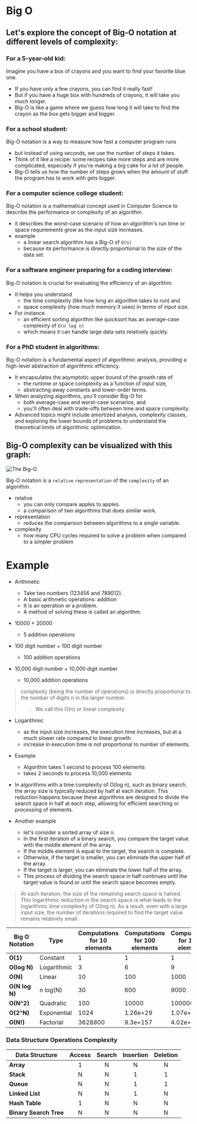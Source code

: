 # Big O

## Let's explore the concept of Big-O notation at different levels of complexity:

### For a 5-year-old kid:
Imagine you have a box of crayons and you want to find your favorite blue one. 
- If you have only a few crayons, you can find it really fast! 
- But if you have a huge box with hundreds of crayons, it will take you much longer. 
- Big-O is like a game where we guess how long it will take to find the crayon as the box gets bigger and bigger.

### For a school student:
Big-O notation is a way to measure how fast a computer program runs 
- but instead of using seconds, we use the number of steps it takes. 
- Think of it like a recipe: some recipes take more steps and are more complicated, especially if you're making a big cake for a lot of people. 
- Big-O tells us how the number of steps grows when the amount of stuff the program has to work with gets bigger.

### For a computer science college student:
Big-O notation is a mathematical concept used in Computer Science to describe the performance or complexity of an algorithm. 
- it describes the worst-case scenario of how an algorithm's run time or space requirements grow as the input size increases. 
- example
    - a linear search algorithm has a Big-O of `O(n)` 
    - because its performance is directly proportional to the size of the data set.

### For a software engineer preparing for a coding interview:
Big-O notation is crucial for evaluating the efficiency of an algorithm. 
- It helps you understand 
    - the time complexity (like how long an algorithm takes to run) and 
    - space complexity (how much memory it uses) in terms of input size. 
- For instance
    - an efficient sorting algorithm like quicksort has an average-case complexity of `O(n log n)`
    - which means it can handle large data sets relatively quickly.

### For a PhD student in algorithms:
Big-O notation is a fundamental aspect of algorithmic analysis, providing a high-level abstraction of algorithmic efficiency. 
- It encapsulates the asymptotic upper bound of the growth rate of 
    - the runtime or space complexity as a function of input size, 
    - abstracting away constants and lower-order terms. 
- When analyzing algorithms, you'll consider Big-O for 
    - both average-case and worst-case scenarios, and 
    - you'll often deal with trade-offs between time and space complexity. 
- Advanced topics might include amortized analysis, complexity classes, and exploring the lower bounds of problems to understand the theoretical limits of algorithmic optimization.

## Big-O complexity can be visualized with this graph:
![The Big-O](https://i.sstatic.net/WcBRI.png "Big-O")

Big-O notation is a `relative` `representation` of the `complexity` of an algorithm.
- relative
    - you can only compare apples to apples. 
    - a comparison of two algorithms that does similar work.
- representation
    - reduces the comparison between algorithms to a single variable.
- complexity
    - how many CPU cycles required to solve a problem when compared to a simpler problem


# Example
- Arithmetic
    - Take two numbers (123456 and 789012). 
    - A basic arithmetic operations: addition
    - It is an operation or a problem. 
    - A method of solving these is called an algorithm.

- 10000 + 20000
    - 5 addition operations
- 100 digit number + 100 digit number
    - 100 addition operations
- 10,000 digit number + 10,000 digit number
    - 10,000 addition operations

> complexity (being the number of operations) is directly proportional to the number of digits n in the larger number. 
>> We call this O(n) or linear complexity.


- Logarithmic
    - as the input size increases, the execution time increases, but at a much slower rate compared to linear growth.
    - increase in execution time is not proportional to number of elements.
- Example
    - Algorithm takes 1 second to process 100 elements
    - takes 2 seconds to process 10,000 elements
- In algorithms with a time complexity of O(log n), such as binary search, the array size is typically reduced by half at each iteration. This reduction happens because these algorithms are designed to divide the search space in half at each step, allowing for efficient searching or processing of elements.

- Another example
    - let's consider a sorted array of size n. 
    - In the first iteration of a binary search, you compare the target value with the middle element of the array. 
    - If the middle element is equal to the target, the search is complete. 
    - Otherwise, if the target is smaller, you can eliminate the upper half of the array. 
    - If the target is larger, you can eliminate the lower half of the array. 
    - This process of dividing the search space in half continues until the target value is found or until the search space becomes empty.

> At each iteration, the size of the remaining search space is halved. This logarithmic reduction in the search space is what leads to the logarithmic time complexity of O(log n). As a result, even with a large input size, the number of iterations required to find the target value remains relatively small.









| Big O Notation | Type        | Computations for 10 elements | Computations for 100 elements | Computations for 1000 elements |
| -------------- | ----------- | ---------------------------- | ----------------------------- | ------------------------------ |
| **O(1)**       | Constant    | 1                            | 1                             | 1                              |
| **O(log N)**   | Logarithmic | 3                            | 6                             | 9                              |
| **O(N)**       | Linear      | 10                           | 100                           | 1000                           |
| **O(N log N)** | n log(N)    | 30                           | 600                           | 9000                           |
| **O(N^2)**     | Quadratic   | 100                          | 10000                         | 1000000                        |
| **O(2^N)**     | Exponential | 1024                         | 1.26e+29                      | 1.07e+301                      |
| **O(N!)**      | Factorial   | 3628800                      | 9.3e+157                      | 4.02e+2567                     |

### Data Structure Operations Complexity

| Data Structure         | Access | Search | Insertion | Deletion |
| ---------------------- | :----: | :----: | :-------: | :------: |
| **Array**              |   1    |   N    |     N     |    N     |
| **Stack**              |   N    |   N    |     1     |    1     |
| **Queue**              |   N    |   N    |     1     |    1     |
| **Linked List**        |   N    |   N    |     1     |    N     |
| **Hash Table**         |   1    |   N    |     N     |    N     |
| **Binary Search Tree** |   N    |   N    |     N     |    N     |